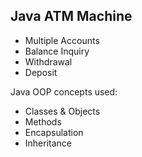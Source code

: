 ## Java ATM Machine ##

- Multiple Accounts
- Balance Inquiry
- Withdrawal
- Deposit

Java OOP concepts used:
- Classes & Objects
- Methods
- Encapsulation
- Inheritance
